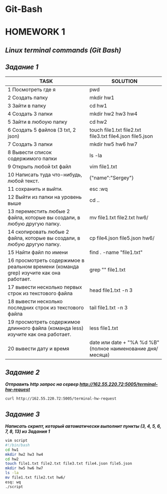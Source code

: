 # Git-Bash
# HOMEWORK 1
## _Linux terminal commands (Git Bash)_
## _Задание 1_
| TASK | SOLUTION |
| ------ | ------ |
| 1 Посмотреть где я | pwd |
| 2 Cоздать папку | mkdir hw1 |
| 3 Зайти в папку | cd hw1 |
| 4 Создать 3 папки | mkdir hw2 hw3 hw4 |
| 5 Зайти в любоую папку | cd hw2 |
| 6 Создать 5 файлов (3 txt, 2 json) | touch file1.txt file2.txt file3.txt file4.json file5.json |
| 7 Создать 3 папки | mkdir hw5 hw6 hw7 |
| 8 Вывести список содержимого папки  | ls -la |
| 9 Открыть любой txt файл | vim file1.txt |
| 10 Написать туда что-нибудь, любой текст. | {"name":"Sergey"} |
| 11 сохранить и выйти. | esc :wq |
| 12 Выйти из папки на уровень выше | cd .. |
| 13 переместить любые 2 файла, которые вы создали, в любую другую папку. | mv file1.txt file2.txt hw6/ |
| 14 скопировать любые 2 файла, которые вы создали, в любую другую папку. | cp file4.json file5.json hw6/ |
| 15 Найти файл по имени | find . -name "file1.txt" |
| 16 просмотреть содержимое в реальном времени (команда grep) изучите как она работает. | grep "" file1.txt |
| 17 вывести несколько первых строк из текстового файла | head file1.txt -n 3 |
| 18 вывести несколько последних строк из текстового файла | tail file1.txt -n 3 |
| 19 просмотреть содержимое длинного файла (команда less) изучите как она работает. | less file1.txt |
| 20 вывести дату и время   | date или date + "%A %d %B" (полное наименование дня/месяца) |

## _Задание 2_
***Отправить http запрос на сервер http://162.55.220.72:5005/terminal-hw-request***
```sh
curl http://162.55.220.72:5005/terminal-hw-request
```
## _Задание 3_
***Написать скрипт, который автоматически выполнит пункты (3, 4, 5, 6, 7, 8, 13) из Задания 1***

```sh
vim script
#!/bin/bash
cd hw1
mkdir hw2 hw3 hw4
cd hw2
touch file1.txt file2.txt file3.txt file4.json file5.json
mkdir hw5 hw6 hw7
ls -la
mv file1.txt file2.txt hw6/
esq: wq
./script
